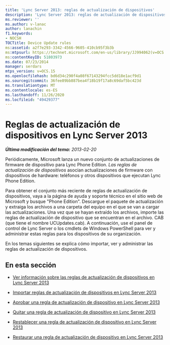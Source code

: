```yaml
---
title: 'Lync Server 2013: reglas de actualización de dispositivos'
description: 'Lync Server 2013: reglas de actualización de dispositivos.'
ms.reviewer: ''
ms.author: v-lanac
author: lanachin
f1.keywords:
- NOCSH
TOCTitle: Device Update rules
ms:assetid: a2f7e293-3342-4566-9605-410cb95f3b3b
ms:mtpsurl: https://technet.microsoft.com/en-us/library/JJ994062(v=OCS.15)
ms:contentKeyID: 51803973
ms.date: 07/23/2014
manager: serdars
mtps_version: v=OCS.15
ms.openlocfilehash: bd6d34c290f4a08f67143294fcc5dd18e1acf9d1
ms.sourcegitcommit: 36fee89bb887bea4f18b19f17a8c69daf5bc423d
ms.translationtype: MT
ms.contentlocale: es-ES
ms.lasthandoff: 11/26/2020
ms.locfileid: "49429377"
---
```

# <a name="device-update-rules-in-lync-server-2013"></a>Reglas de actualización de dispositivos en Lync Server 2013

<div data-xmlns="http://www.w3.org/1999/xhtml">

<div class="topic" data-xmlns="http://www.w3.org/1999/xhtml" data-msxsl="urn:schemas-microsoft-com:xslt" data-cs="https://msdn.microsoft.com/">

<div data-asp="https://msdn2.microsoft.com/asp">



</div>

<div id="mainSection">

<div id="mainBody">

<span> </span>

_**Última modificación del tema:** 2013-02-20_

Periódicamente, Microsoft lanza un nuevo conjunto de actualizaciones de firmware de dispositivo para Lync Phone Edition. *Las reglas de actualización de dispositivos* asocian actualizaciones de firmware con dispositivos de hardware: teléfonos y otros dispositivos que ejecutan Lync Phone Edition.

Para obtener el conjunto más reciente de reglas de actualización de dispositivos, vaya a la página de ayuda y soporte técnico en el sitio web de Microsoft y busque "Phone Edition". Descargue el paquete de actualización y extraiga los archivos a una carpeta del equipo en el que se van a cargar las actualizaciones. Una vez que se hayan extraído los archivos, importe las reglas de actualización de dispositivo que se encuentran en el archivo. CAB (que tiene el nombre UCUpdates.cab). A continuación, use el panel de control de Lync Server o los cmdlets de Windows PowerShell para ver y administrar estas reglas para los dispositivos de su organización.

En los temas siguientes se explica cómo importar, ver y administrar las reglas de actualización de dispositivos.

<div>

## <a name="in-this-section"></a>En esta sección

  - [Ver información sobre las reglas de actualización de dispositivos en Lync Server 2013](lync-server-2013-view-information-about-device-update-rules.md)

  - [Importar reglas de actualización de dispositivos en Lync Server 2013](lync-server-2013-import-device-update-rules.md)

  - [Aprobar una regla de actualización de dispositivo en Lync Server 2013](lync-server-2013-approve-a-device-update-rule.md)

  - [Quitar una regla de actualización de dispositivo en Lync Server 2013](lync-server-2013-remove-a-device-update-rule.md)

  - [Restablecer una regla de actualización de dispositivo en Lync Server 2013](lync-server-2013-reset-a-device-update-rule.md)

  - [Restaurar una regla de actualización de dispositivo en Lync Server 2013](lync-server-2013-restore-a-device-update-rule.md)

</div>

</div>

<span> </span>

</div>

</div>

</div>

